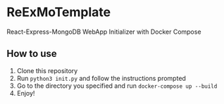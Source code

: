 # ReExMoTemplate
React-Express-MongoDB WebApp Initializer with Docker Compose

## How to use
1. Clone this repository
2. Run `python3 init.py` and follow the instructions prompted
3. Go to the directory you specified and run `docker-compose up --build`
4. Enjoy!